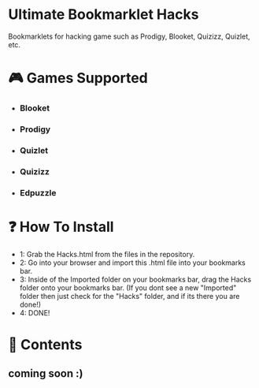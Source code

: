# Ultimate Bookmarklet Hacks
Bookmarklets for hacking game such as Prodigy, Blooket, Quizizz, Quizlet, etc.

# 🎮 Games Supported
* ### Blooket
* ### Prodigy
* ### Quizlet
* ### Quizizz
* ### Edpuzzle

# ❓ How To Install
* 1: Grab the Hacks.html from the files in the repository.
* 2: Go into your browser and import this .html file into your bookmarks bar.
* 3: Inside of the Imported folder on your bookmarks bar, drag the Hacks folder onto your bookmarks bar. (If you dont see a new "Imported" folder then just check for the "Hacks" folder, and if its there you are done!)
* 4: DONE!

# 📖 Contents
## coming soon :)
